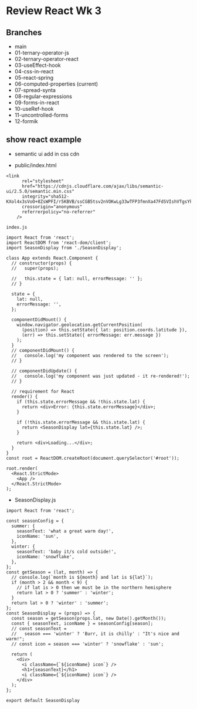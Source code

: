 # Review React Wk 3

## Branches
* main 
* 01-ternary-operator-js 
* 02-ternary-operator-react 
* 03-useEffect-hook 
* 04-css-in-react 
* 05-react-spring 
* 06-computed-properties (current)
* 07-spread-synta
* 08-regular-expressions
* 09-forms-in-react
* 10-useRef-hook
* 11-uncontrolled-forms
* 12-formik

## show react example
* semantic ui add in css cdn

* public/index.html

```
<link
      rel="stylesheet"
      href="https://cdnjs.cloudflare.com/ajax/libs/semantic-ui/2.5.0/semantic.min.css"
      integrity="sha512-KXol4x3sVoO+8ZsWPFI/r5KBVB/ssCGB5tsv2nVOKwLg33wTFP3fmnXa47FdSVIshVTgsYk/1734xSk9aFIa4A=="
      crossorigin="anonymous"
      referrerpolicy="no-referrer"
    />
```

`index.js`

```
import React from 'react';
import ReactDOM from 'react-dom/client';
import SeasonDisplay from './SeasonDisplay';

class App extends React.Component {
  // constructor(props) {
  //   super(props);

  //   this.state = { lat: null, errorMessage: '' };
  // }

  state = {
    lat: null,
    errorMessage: '',
  };

  componentDidMount() {
    window.navigator.geolocation.getCurrentPosition(
      (position) => this.setState({ lat: position.coords.latitude }),
      (err) => this.setState({ errorMessage: err.message })
    );
  }
  // componentDidMount() {
  //   console.log('my component was rendered to the screen');
  // }

  // componentDidUpdate() {
  //   console.log('my component was just updated - it re-rendered!');
  // }

  // requirement for React
  render() {
    if (this.state.errorMessage && !this.state.lat) {
      return <div>Error: {this.state.errorMessage}</div>;
    }

    if (!this.state.errorMessage && this.state.lat) {
      return <SeasonDisplay lat={this.state.lat} />;
    }

    return <div>Loading...</div>;
  }
}
const root = ReactDOM.createRoot(document.querySelector('#root'));

root.render(
  <React.StrictMode>
    <App />
  </React.StrictMode>
);

```

* SeasonDisplay.js 
  
```
import React from 'react';

const seasonConfig = {
  summer: {
    seasonText: 'what a great warm day!',
    iconName: 'sun',
  },
  winter: {
    seasonText: 'baby it/s cold outside!',
    iconName: 'snowflake',
  },
};
const getSeason = (lat, month) => {
  // console.log(`month is ${month} and lat is ${lat}`);
  if (month > 2 && month < 9) {
    // if lat is > 0 then we must be in the northern hemisphere
    return lat > 0 ? 'summer' : 'winter';
  }
  return lat > 0 ? 'winter' : 'summer';
};
const SeasonDisplay = (props) => {
  const season = getSeason(props.lat, new Date().getMonth());
  const { seasonText, iconName } = seasonConfig[season];
  // const seasonText =
  //   season === 'winter' ? 'Burr, it is chilly' : "It's nice and warm!";
  // const icon = season === 'winter' ? 'snowflake' : 'sun';

  return (
    <div>
      <i className={`${iconName} icon`} />
      <h1>{seasonText}</h1>
      <i className={`${iconName} icon`} />
    </div>
  );
};

export default SeasonDisplay
```
